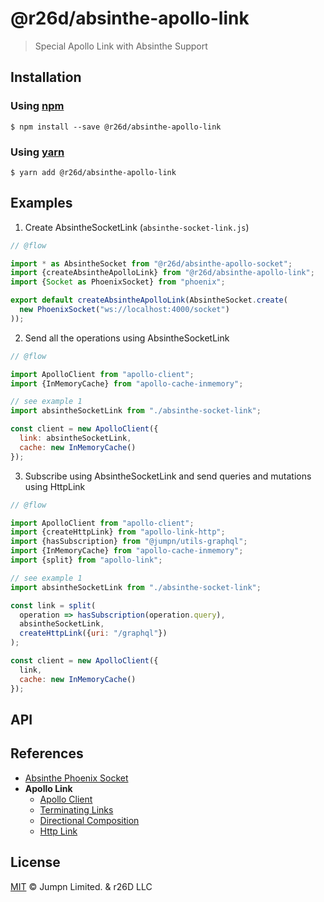 # @r26d/absinthe-apollo-link

> Special Apollo Link with Absinthe Support

<!-- START doctoc -->
<!-- END doctoc -->

## Installation

### Using [npm](https://docs.npmjs.com/cli/npm)

```
$ npm install --save @r26d/absinthe-apollo-link
```

### Using [yarn](https://yarnpkg.com)

```
$ yarn add @r26d/absinthe-apollo-link
```

## Examples

1. Create AbsintheSocketLink (`absinthe-socket-link.js`)
```javascript
// @flow

import * as AbsintheSocket from "@r26d/absinthe-apollo-socket";
import {createAbsintheApolloLink} from "@r26d/absinthe-apollo-link";
import {Socket as PhoenixSocket} from "phoenix";

export default createAbsintheApolloLink(AbsintheSocket.create(
  new PhoenixSocket("ws://localhost:4000/socket")
));
```

2. Send all the operations using AbsintheSocketLink
```javascript
// @flow

import ApolloClient from "apollo-client";
import {InMemoryCache} from "apollo-cache-inmemory";

// see example 1
import absintheSocketLink from "./absinthe-socket-link";

const client = new ApolloClient({
  link: absintheSocketLink,
  cache: new InMemoryCache()
});
```

3. Subscribe using AbsintheSocketLink and send queries and mutations using HttpLink
```javascript
// @flow

import ApolloClient from "apollo-client";
import {createHttpLink} from "apollo-link-http";
import {hasSubscription} from "@jumpn/utils-graphql";
import {InMemoryCache} from "apollo-cache-inmemory";
import {split} from "apollo-link";

// see example 1
import absintheSocketLink from "./absinthe-socket-link";

const link = split(
  operation => hasSubscription(operation.query),
  absintheSocketLink,
  createHttpLink({uri: "/graphql"})
);

const client = new ApolloClient({
  link,
  cache: new InMemoryCache()
});
```

## API

## References

- [Absinthe Phoenix Socket](https://github.com/absinthe-graphql/absinthe-socket/tree/master/packages/socket)
- **Apollo Link**
  - [Apollo Client](http://apollo-link-docs.netlify.com/docs/link/#apollo-client)
  - [Terminating Links](http://apollo-link-docs.netlify.com/docs/link/overview.html#terminating)
  - [Directional Composition](http://apollo-link-docs.netlify.com/docs/link/composition.html#directional)
  - [Http Link](http://apollo-link-docs.netlify.com/docs/link/links/http.html)

## License

[MIT](LICENSE.txt) :copyright: Jumpn Limited. & r26D LLC

